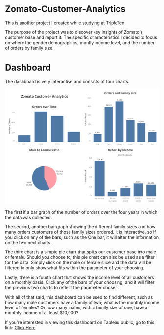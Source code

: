 # Zomato-Customer-Analytics
This is another project I created while studying at TripleTen.

The purpose of the project was to discover key insights of Zomato's customer base and report it.
The specific characteristics I decided to focus on where the gender demographics, montly income level, and the number of orders by family size.

# Dashboard
The dashboard is very interactive and consists of four charts.

![Zomato Customer Dashboard](https://github.com/Luke-H-Anderson/Zomato-Customer-Analytics/blob/main/ZomatoCustomers_Image.png)

The first if a bar graph of the number of orders over the four years in which the data was collected.

The second, another bar graph showing the different family sizes and how many orders customers of those
family sizes ordered. It is interactive, so if you click on any of the bars, such as the One bar, it will
alter the information on the two next charts.

The third chart is a simple pie chart that splits our customer base into male or female.
Should you choose to, this pie chart can also be used as a filter for the data. Simply click on the male or female 
slice and the data will be filtered to only show what fits within the parameter of your choosing.

Lastly, there is a fourth chart that shows the income level of all customers on a monthly basis. Click any of the bars of your choosing, 
and it will filter the previous two charts to reflect the parameter chosen.

With all of that said, this dashboard can be used to find different, such as how many male customers have a family of two; 
what is the monthly income level of females? Or how many males, with a family size of one, have a monthly income of at least $10,000?

If you're interested in viewing this dashboard on Tableau public, go to this link: [Click Here](https://public.tableau.com/views/TripleTen_Final_Project/ZomatoCustomers?:language=en-US&:sid=&:redirect=auth&:display_count=n&:origin=viz_share_link)
